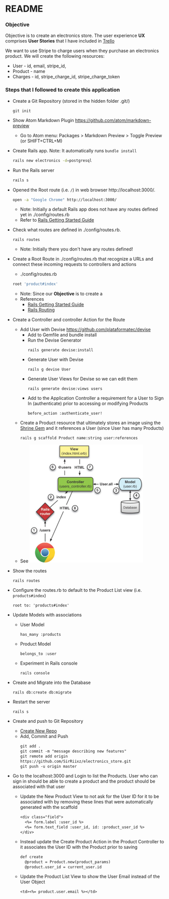 # README

### Objective

Objective is to create an electronics store.
The user experience **UX** comprises **User Stories** that I have included in [Trello](https://trello.com/b/hxjx7GZe/electronics)

We want to use Stripe to charge users when they purchase an electronics product. We will create the following resources:
* User - id, email, stripe_id,
* Product - name
* Charges - id, stripe_charge_id, stripe_charge_token


### Steps that I followed to create this application

* Create a Git Repository (stored in the hidden folder .git/)
  ```
  git init
  ```

* Show Atom Markdown Plugin https://github.com/atom/markdown-preview
  * Go to Atom menu: Packages > Markdown Preview > Toggle Preview (or SHIFT+CTRL+M)

* Create Rails app. Note: It automatically runs `bundle install`
  ```sh
  rails new electronics -d=postgresql
  ```

* Run the Rails server
  ```sh
  rails s
  ```

* Opened the Root route (i.e. `/`) in web browser http://localhost:3000/.
  ```sh
  open -a "Google Chrome" http://localhost:3000/
  ```
  * Note: Initially a default Rails app does not have any routes defined yet in ./config/routes.rb
  * Refer to [Rails Getting Started Guide](http://guides.rubyonrails.org/getting_started.html)

* Check what routes are defined in ./config/routes.rb.
  ```
  rails routes
  ```
  * Note: Initially there you don't have any routes defined!

* Create a Root Route in ./config/routes.rb that recognize a URLs and connect these incoming requests to controllers and actions
  * ./config/routes.rb
  ```ruby
  root 'product#index'
  ```
  * Note: Since our **Objective** is to create a
  * References
    * [Rails Getting Started Guide](http://guides.rubyonrails.org/getting_started.html)
    * [Rails Routing]( http://guides.rubyonrails.org/routing.html)


* Create a Controller and controller Action for the Route
  * Add User with Devise https://github.com/plataformatec/devise
    * Add to Gemfile and bundle install
    * Run the Devise Generator
      ```
      rails generate devise:install
      ```
    * Generate User with Devise
      ```
      rails g devise User
      ```
    * Generate User Views for Devise so we can edit them
      ```
      rails generate devise:views users
      ```
    * Add to the Application Controller a requirement for a User to Sign In (authenticate) prior to accessing or modifying Products
      ```
      before_action :authenticate_user!
      ```
  * Create a Product resource that ultimately stores an image using the [Shrine Gem](https://github.com/janko-m/shrine) and it references a User (since User has many Products)
    ```
    rails g scaffold Product name:string user:references
    ```
  * See ![Rails MVC](/app/assets/images/rails_mvc.jpg?raw=true "Rails MVC")

* Show the routes
  ```
  rails routes
  ```

* Configure the routes.rb to default to the Product List view (i.e. `products#index`)
  ```
  root to: 'products#index'
  ```

* Update Models with associations
  * User Model
    ```
    has_many :products
    ```
  * Product Model
    ```
    belongs_to :user
    ```
  * Experiment in Rails console
    ```
    rails console
    ```

* Create and Migrate into the Database
  ```
  rails db:create db:migrate
  ```

* Restart the server
  ```
  rails s
  ```

* Create and push to Git Repository
  * [Create New Repo](https://github.com/new)
  * Add, Commit and Push
    ```
    git add .
    git commit -m "message describing new features"
    git remote add origin https://github.com/SirRiixz/electronics_store.git
    git push -u origin master
    ```

* Go to the localhost:3000 and Login to list the Products. User who can sign in should be able to create a product and the product should be associated with that user
  * Update the New Product View to not ask for the User ID for it to be associated with by removing these lines that were automatically generated with the scaffold
    ```
    <div class="field">
      <%= form.label :user_id %>
      <%= form.text_field :user_id, id: :product_user_id %>
    </div>
    ```

  * Instead update the Create Product Action in the Product Controller to it associates the User ID with the Product prior to saving
    ```
    def create
      @product = Product.new(product_params)
      @product.user_id = current_user.id
    ```
  * Update the Product List View to show the User Email instead of the User Object
    ```
    <td><%= product.user.email %></td>
    ```

